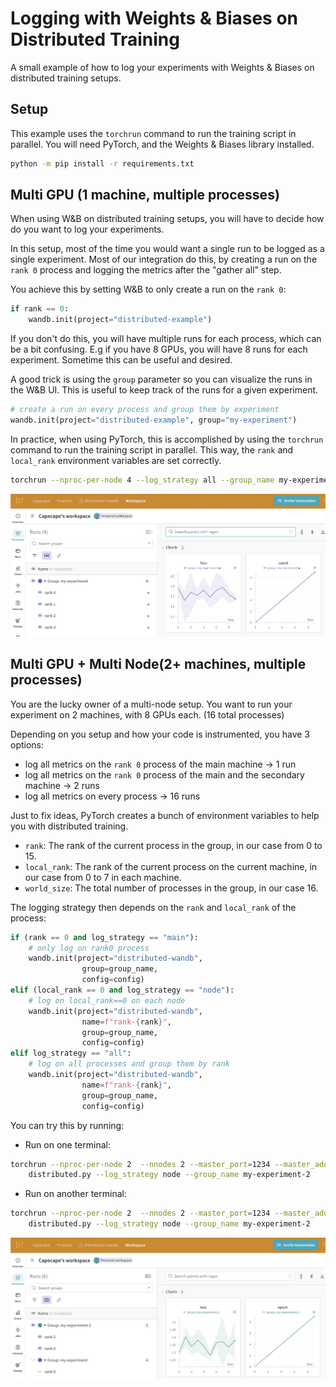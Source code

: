 # Logging with Weights & Biases on Distributed Training

A small example of how to log your experiments with Weights & Biases on distributed training setups.

## Setup

This example uses the `torchrun` command to run the training script in parallel. You will need PyTorch, and the Weights & Biases library installed.

```bash
python -m pip install -r requirements.txt
```

## Multi GPU (1 machine, multiple processes)

When using W&B on distributed training setups, you will have to decide how do you want to log your experiments.

In this setup, most of the time you would want a single run to be logged as a single experiment. Most of our integration do this, by creating a run on the `rank 0` process and logging the metrics after the "gather all" step.

You achieve this by setting W&B to only create a run on the `rank 0`:

```python
if rank == 0:
    wandb.init(project="distributed-example")

```

If you don't do this, you will have multiple runs for each process, which can be a bit confusing. E.g if you have 8 GPUs, you will have 8 runs for each experiment. Sometime this can be useful and desired.

A good trick is using the `group` parameter so you can visualize the runs in the W&B UI. This is useful to keep track of the runs for a given experiment.

```python
# create a run on every process and group them by experiment
wandb.init(project="distributed-example", group="my-experiment")
```

In practice, when using PyTorch, this is accomplished by using the `torchrun` command to run the training script in parallel. This way, the `rank` and `local_rank` environment variables are set correctly.

```bash
torchrun --nproc-per-node 4 --log_strategy all --group_name my-experiment
```

![W&B UI](assets/1node-4gpu.png)

## Multi GPU + Multi Node(2+ machines, multiple processes)

You are the lucky owner of a multi-node setup. You want to run your experiment on 2 machines, with 8 GPUs each. (16 total processes)

Depending on you setup and how your code is instrumented, you have 3 options:

- log all metrics on the `rank 0` process of the main machine  -> 1 run
- log all metrics on the `rank 0` process of the main and the secondary machine -> 2 runs
- log all metrics on every process -> 16 runs

Just to fix ideas, PyTorch creates a bunch of environment variables to help you with distributed training.

- `rank`: The rank of the current process in the group, in our case from 0 to 15.
- `local_rank`: The rank of the current process on the current machine, in our case from 0 to 7 in each machine.
- `world_size`: The total number of processes in the group, in our case 16.

The logging strategy then depends on the `rank` and `local_rank` of the process:

```python
if (rank == 0 and log_strategy == "main"):
    # only log on rank0 process
    wandb.init(project="distributed-wandb", 
                group=group_name,
                config=config)
elif (local_rank == 0 and log_strategy == "node"):
    # log on local_rank==0 on each node
    wandb.init(project="distributed-wandb", 
                name=f"rank-{rank}",
                group=group_name,
                config=config)
elif log_strategy == "all":
    # log on all processes and group them by rank
    wandb.init(project="distributed-wandb", 
                name=f"rank-{rank}",
                group=group_name, 
                config=config)
```

You can try this by running:
- Run on one terminal:

```bash
torchrun --nproc-per-node 2  --nnodes 2 --master_port=1234 --master_addr=localhost --node_rank 0 \
    distributed.py --log_strategy node --group_name my-experiment-2
```
- Run on another terminal:

```bash
torchrun --nproc-per-node 2  --nnodes 2 --master_port=1234 --master_addr=localhost --node_rank 1 \
    distributed.py --log_strategy node --group_name my-experiment-2
```

![W&B UI](assets/2node-2gpu.png)